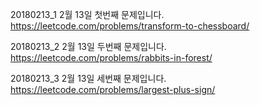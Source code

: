 ﻿20180213_1
2월 13일 첫번째 문제입니다.
https://leetcode.com/problems/transform-to-chessboard/

20180213_2
2월 13일 두번째 문제입니다.
https://leetcode.com/problems/rabbits-in-forest/

20180213_3
2월 13일 세번째 문제입니다.
https://leetcode.com/problems/largest-plus-sign/
